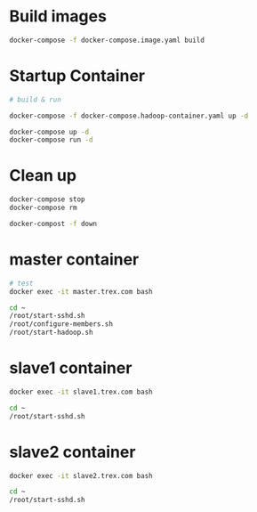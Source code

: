 
# Build images
```bash
docker-compose -f docker-compose.image.yaml build
```

# Startup Container
```bash
# build & run

docker-compose -f docker-compose.hadoop-container.yaml up -d

docker-compose up -d
docker-compose run -d
```

# Clean up
```bash
docker-compose stop
docker-compose rm

docker-compost -f down
```

# master container

```bash
# test
docker exec -it master.trex.com bash

cd ~
/root/start-sshd.sh
/root/configure-members.sh
/root/start-hadoop.sh
```

# slave1 container

```bash
docker exec -it slave1.trex.com bash
```

```bash
cd ~
/root/start-sshd.sh
```

# slave2 container
```bash
docker exec -it slave2.trex.com bash
```

```bash
cd ~
/root/start-sshd.sh

```


